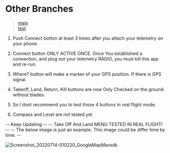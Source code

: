 # Other Branches
>[main](https://github.com/ddalkyTokky/Quadcopter_Android_GCS_MAVSDK/tree/main)          
>[test](https://github.com/ddalkyTokky/Quadcopter_Android_GCS_MAVSDK/tree/test)

1. Push Connect botton at least 3 times after you attach your telemetry on your phone.
2. Connect button ONLY ACTIVE ONCE. Once You established a connection, and plug out your telemetry RADIO, you must kill this app and re-run.
3. Where? button will make a marker of your GPS position. If there is GPS signal.
4. Takeoff, Land, Return, Kill buttons are now Only Checked on the ground. without blades.
5. So I dont recommend you to test those 4 buttons in real flight mode.

6. Compass and Level are not tested yet.

-- Keep Updating --
-- Take Off And Land MENU TESTED IN REAL FLIGHT! --
-- The below image is just an example. This image could be differ time by time. --

![Screenshot_20220714-010220_GoogleMapMavsdk](https://user-images.githubusercontent.com/47583083/178779983-8ab030a2-77c0-4848-83d8-508e09641c5c.jpg)
